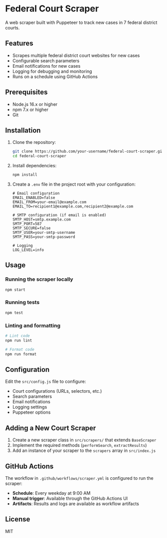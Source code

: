 # Federal Court Scraper

A web scraper built with Puppeteer to track new cases in 7 federal district courts.

## Features

- Scrapes multiple federal district court websites for new cases
- Configurable search parameters
- Email notifications for new cases
- Logging for debugging and monitoring
- Runs on a schedule using GitHub Actions

## Prerequisites

- Node.js 16.x or higher
- npm 7.x or higher
- Git

## Installation

1. Clone the repository:
   ```bash
   git clone https://github.com/your-username/federal-court-scraper.git
   cd federal-court-scraper
   ```

2. Install dependencies:
   ```bash
   npm install
   ```

3. Create a `.env` file in the project root with your configuration:
   ```env
   # Email configuration
   EMAIL_ENABLED=false
   EMAIL_FROM=your-email@example.com
   EMAIL_TO=recipient1@example.com,recipient2@example.com
   
   # SMTP configuration (if email is enabled)
   SMTP_HOST=smtp.example.com
   SMTP_PORT=587
   SMTP_SECURE=false
   SMTP_USER=your-smtp-username
   SMTP_PASS=your-smtp-password
   
   # Logging
   LOG_LEVEL=info
   ```

## Usage

### Running the scraper locally

```bash
npm start
```

### Running tests

```bash
npm test
```

### Linting and formatting

```bash
# Lint code
npm run lint

# Format code
npm run format
```

## Configuration

Edit the `src/config.js` file to configure:

- Court configurations (URLs, selectors, etc.)
- Search parameters
- Email notifications
- Logging settings
- Puppeteer options

## Adding a New Court Scraper

1. Create a new scraper class in `src/scrapers/` that extends `BaseScraper`
2. Implement the required methods (`performSearch`, `extractResults`)
3. Add an instance of your scraper to the `scrapers` array in `src/index.js`

## GitHub Actions

The workflow in `.github/workflows/scraper.yml` is configured to run the scraper:

- **Schedule**: Every weekday at 9:00 AM
- **Manual trigger**: Available through the GitHub Actions UI
- **Artifacts**: Results and logs are available as workflow artifacts

## License

MIT
